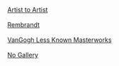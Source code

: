 <br><br>
[Artist to Artist](artheistpuzzle://gallery_promo?gallery_id=artist_to_artist_1)
<br><br>
[Rembrandt](artheistpuzzle://gallery_promo?gallery_id=rembrandt_1)
<br><br>
[VanGogh Less Known Masterworks](artheistpuzzle://gallery_promo?gallery_id=VanGogh_LessKnownMasterworks)
<br><br>
[No Gallery](artheistpuzzle://)
<br><br>

